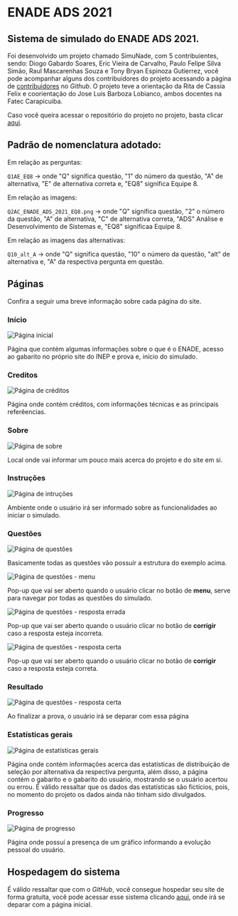 # ENADE ADS 2021

## Sistema de simulado do ENADE ADS 2021.

Foi desenvolvido um projeto chamado SimuNade, com 5 contribuientes, sendo: Diogo Gabardo Soares, Eric Vieira de Carvalho, Paulo Felipe Silva Simão, Raul Mascarenhas Souza e Tony Bryan Espinoza Gutierrez, você pode acompanhar alguns dos contribuidores do projeto acessando a página de [contribuidores](https://github.com/ericcarvlh/eq8-enade-ads-2021-oficial/graphs/contributors) no *Github*. O projeto teve a orientação da Rita de Cassia Felix e coorientação do Jose Luis Barboza Lobianco, ambos docentes na Fatec Carapicuiba.

Caso você queira acessar o repositório do projeto no projeto, basta clicar [aqui](https://github.com/ericcarvlh/eq8-enade-ads-2021-oficial).

## Padrão de nomenclatura adotado:

Em relação as perguntas:

`Q1AE_EQ8` -> onde "Q" significa questão, "1" do número da questão, "A" de alternativa, "E" de alternativa correta e, "EQ8" significa Equipe 8.

Em relação as imagens:

`Q2AC_ENADE_ADS_2021_EQ8.png` -> onde "Q" significa questão, "2" o número da questão, "A" de alternativa, "C" de alternativa correta, "ADS" Análise e Desenvolvimento de Sistemas e, "EQ8" significaa Equipe 8.

Em relação as imagens das alternativas:

`Q10_alt_A` -> onde "Q" significa questão, "10" o número da questão, "alt" de alternativa e, "A" da respectiva pergunta em questão.

## Páginas

Confira a seguir uma breve informação sobre cada página do site.

<p Align = 'Center'>

### Início

![Página inicial](./Images/Paginas/Inicio.png)

Página que contém algumas informações sobre o que é o ENADE,
acesso ao gabarito no próprio site do INEP e prova e, início do simulado.

### Creditos

![Página de créditos](./Images/Paginas/Creditos.png)

Página onde contém créditos, com informações técnicas e as principais referêencias.

### Sobre

![Página de sobre](./Images/Paginas/Sobre.png)

Local onde vai informar um pouco mais acerca do projeto e do site em si.

### Instruções

![Página de intruções](./Images/Paginas/Instrucoes.png)

Ambiente onde o usuário irá ser informado sobre as funcionalidades ao iniciar o simulado.

### Questões

![Página de questões](./Images/Paginas/Questoes.png)

Basicamente todas as questões vão possuír a estrutura do exemplo acima.

![Página de questões - menu](./Images/Paginas/Questoes-menu.png)

Pop-up que vai ser aberto quando o usuário clicar no botão de **menu**, serve para navegar por todas as questões do simulado.

![Página de questões - resposta errada](./Images/Paginas/Questoes-resposta-errada.png)

Pop-up que vai ser aberto quando o usuário clicar no botão de **corrigir** caso a resposta esteja incorreta.

![Página de questões - resposta certa](./Images/Paginas/Questoes-resposta-certa.png)

Pop-up que vai ser aberto quando o usuário clicar no botão de **corrigir** caso a resposta esteja correta.

### Resultado

![Página de questões - resposta certa](./Images/Paginas/Resultado.png)

Ao finalizar a prova, o usuário irá se deparar com essa página

### Estatísticas gerais 

![Página de estatísticas gerais ](./Images/Paginas/Resultado-estatistica.png)

Página onde contém informações acerca das estatísticas de distribuição de seleção por alternativa da respectiva pergunta, além disso, a página contém o gabarito e o gabarito do usuário, mostrando se o usuário acertou ou errou. É válido ressaltar que os dados das estatísticas são fictícios, pois, no momento do projeto os dados ainda não tinham sido divulgados.

### Progresso

![Página de progresso](./Images/Paginas/Progresso.png)

Página onde possuí a presença de um gráfico informando a evolução pessoal do usuário.

</p>

## Hospedagem do sistema

É válido ressaltar que com o *GitHub*, você consegue hospedar seu site de forma gratuita, você pode acessar esse sistema clicando [aqui](https://ericcarvlh.github.io/eq8-enade-ads-2021-oficial/Views/Principal/Index.html), onde irá se deparar com a página inicial.